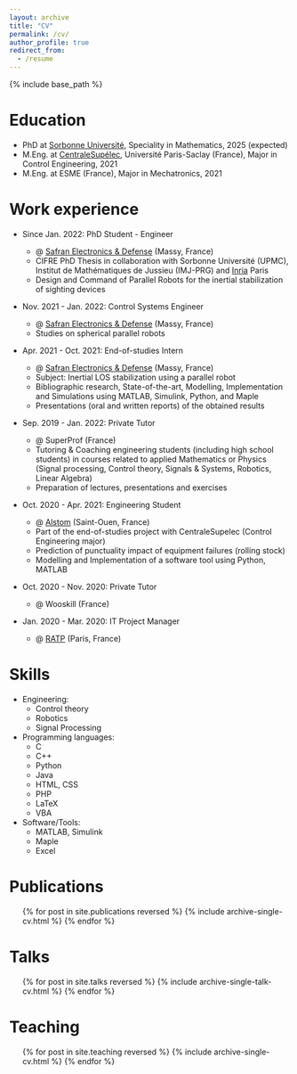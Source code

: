 ```yaml
---
layout: archive
title: "CV"
permalink: /cv/
author_profile: true
redirect_from:
  - /resume
---
```


{% include base_path %}

Education
======
* PhD at [Sorbonne Université](https://www.sorbonne-universite.fr/en), Speciality in Mathematics, 2025 (expected)
* M.Eng. at [CentraleSupélec](https://www.centralesupelec.fr/en), Université Paris-Saclay (France), Major in Control Engineering, 2021
* M.Eng. at ESME (France), Major in Mechatronics, 2021

Work experience
======
* Since Jan. 2022: PhD Student - Engineer
  * @ [Safran Electronics & Defense](https://www.safran-group.com/fr/societes/safran-electronics-defense) (Massy, France)
  * CIFRE PhD Thesis in collaboration with Sorbonne Université (UPMC), Institut de Mathématiques de Jussieu (IMJ-PRG) and [Inria](https://www.inria.fr/en/) Paris
  * Design and Command of Parallel Robots for the inertial stabilization of sighting devices
 
* Nov. 2021 - Jan. 2022: Control Systems Engineer
  * @ [Safran Electronics & Defense](https://www.safran-group.com/fr/societes/safran-electronics-defense) (Massy, France)
  * Studies on spherical parallel robots
 
* Apr. 2021 - Oct. 2021: End-of-studies Intern
  * @ [Safran Electronics & Defense](https://www.safran-group.com/fr/societes/safran-electronics-defense) (Massy, France)
  * Subject: Inertial LOS stabilization using a parallel robot
  * Bibliographic research, State-of-the-art, Modelling, Implementation and Simulations using MATLAB, Simulink, Python, and Maple
  * Presentations (oral and written reports) of the obtained results
 
* Sep. 2019 - Jan. 2022: Private Tutor
  * @ SuperProf (France)
  * Tutoring & Coaching engineering students (including high school students) in courses related to applied Mathematics or Physics (Signal processing, Control theory, Signals & Systems, Robotics, Linear Algebra)
  * Preparation of lectures, presentations and exercises
 
* Oct. 2020 - Apr. 2021: Engineering Student
  * @ [Alstom](https://www.alstom.com) (Saint-Ouen, France)
  * Part of the end-of-studies project with CentraleSupelec (Control Engineering major)
  * Prediction of punctuality impact of equipment failures (rolling stock)
  * Modelling and Implementation of a software tool using Python, MATLAB
 
* Oct. 2020 - Nov. 2020: Private Tutor
  * @ Wooskill (France)
 
* Jan. 2020 - Mar. 2020: IT Project Manager
  * @ [RATP](https://ratpgroup.com/en/) (Paris, France)
  
Skills
======
* Engineering:
  * Control theory
  * Robotics
  * Signal Processing
* Programming languages:
  * C
  * C++
  * Python
  * Java
  * HTML, CSS
  * PHP
  * LaTeX
  * VBA
* Software/Tools:
  * MATLAB, Simulink
  * Maple
  * Excel

Publications
======
  <ul>{% for post in site.publications reversed %}
    {% include archive-single-cv.html %}
  {% endfor %}</ul>
  
Talks
======
  <ul>{% for post in site.talks reversed %}
    {% include archive-single-talk-cv.html  %}
  {% endfor %}</ul>
  
Teaching
======
  <ul>{% for post in site.teaching reversed %}
    {% include archive-single-cv.html %}
  {% endfor %}</ul>
